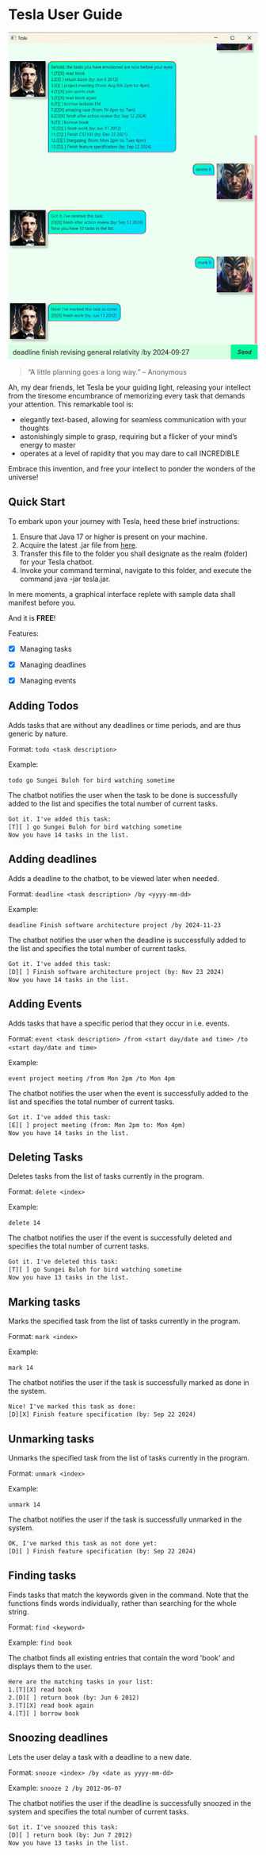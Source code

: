 # Tesla User Guide

![Ui.png](Ui.png)

>    “A little planning goes a long way.” – Anonymous

Ah, my dear friends, let Tesla be your guiding light, releasing your intellect from the
tiresome encumbrance of memorizing every task that demands your attention.
This remarkable tool is:
- elegantly text-based, allowing for seamless communication with your thoughts
- astonishingly simple to grasp, requiring but a flicker of your mind’s energy to master
- operates at a level of rapidity that you may dare to call INCREDIBLE

Embrace this invention, and free your intellect to ponder the wonders of the universe!

## Quick Start

To embark upon your journey with Tesla, heed these brief instructions:

1. Ensure that Java 17 or higher is present on your machine.
2. Acquire the latest .jar file from [here]().
3. Transfer this file to the folder you shall designate as the realm (folder) for your Tesla chatbot. 
4. Invoke your command terminal, navigate to this folder, and execute the command java -jar tesla.jar.

In mere moments, a graphical interface replete with sample data shall manifest before you.

And it is **FREE**!

Features:

- [x] Managing tasks
- [x] Managing deadlines
- [x] Managing events 


## Adding Todos

Adds tasks that are without any deadlines or time periods, and are thus generic by nature.

Format: `todo <task description>`

Example:

`todo go Sungei Buloh for bird watching sometime`

The chatbot notifies the user when the task to be done is successfully added to the list and specifies the total number of current tasks.

```
Got it. I've added this task:
[T][ ] go Sungei Buloh for bird watching sometime
Now you have 14 tasks in the list.
```

## Adding deadlines

Adds a deadline to the chatbot, to be viewed later when needed.

Format: `deadline <task description> /by <yyyy-mm-dd>`

Example:

`deadline Finish software architecture project /by 2024-11-23`

The chatbot notifies the user when the deadline is successfully added to the list and specifies the total number of current tasks.

```
Got it. I've added this task:
[D][ ] Finish software architecture project (by: Nov 23 2024)
Now you have 14 tasks in the list.
```

## Adding Events

Adds tasks that have a specific period that they occur in i.e. events.

Format: `event <task description> /from <start day/date and time> /to <start day/date and time>`

Example:

`event project meeting /from Mon 2pm /to Mon 4pm`

The chatbot notifies the user when the event is successfully added to the list and specifies the total number of current tasks.

```
Got it. I've added this task:
[E][ ] project meeting (from: Mon 2pm to: Mon 4pm)
Now you have 14 tasks in the list.
```

## Deleting Tasks

Deletes tasks from the list of tasks currently in the program.

Format: `delete <index>`

Example:

`delete 14`

The chatbot notifies the user if the event is successfully deleted and specifies the total number of current tasks.

```
Got it. I've deleted this task:
[T][ ] go Sungei Buloh for bird watching sometime
Now you have 13 tasks in the list.
```

## Marking tasks

Marks the specified task from the list of tasks currently in the program.

Format: `mark <index>`

Example:

`mark 14`

The chatbot notifies the user if the task is successfully marked as done in the system.

```
Nice! I've marked this task as done:
[D][X] Finish feature specification (by: Sep 22 2024)
```

## Unmarking tasks

Unmarks the specified task from the list of tasks currently in the program.

Format: `unmark <index>`

Example:

`unmark 14`

The chatbot notifies the user if the task is successfully unmarked in the system.

```
OK, I've marked this task as not done yet:
[D][ ] Finish feature specification (by: Sep 22 2024)
```

## Finding tasks

Finds tasks that match the keywords given in the command. Note that the functions finds words individually,
rather than searching for the whole string.

Format: `find <keyword>`

Example: `find book`

The chatbot finds all existing entries that contain the word 'book' and displays them to the user.

```
Here are the matching tasks in your list:
1.[T][X] read book
2.[D][ ] return book (by: Jun 6 2012)
3.[T][X] read book again
4.[T][ ] borrow book
```

## Snoozing deadlines

Lets the user delay a task with a deadline to a new date.

Format: `snooze <index> /by <date as yyyy-mm-dd>`

Example: `snooze 2 /by 2012-06-07`

The chatbot notifies the user if the deadline is successfully snoozed in the system and specifies the total number of
current tasks.

```
Got it. I've snoozed this task:
[D][ ] return book (by: Jun 7 2012)
Now you have 13 tasks in the list.
```

